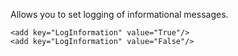 <properties date="2016-05-10"
SortOrder="104"
/>

Allows you to set logging of informational messages.

```
<add key="LogInformation" value="True"/>
<add key="LogInformation" value="False"/>

 
```
